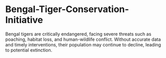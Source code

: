 # Bengal-Tiger-Conservation-Initiative
Bengal tigers are critically endangered, facing severe threats such as poaching, habitat loss, and human-wildlife conflict. Without accurate data and timely interventions, their population may continue to decline, leading to potential extinction.
